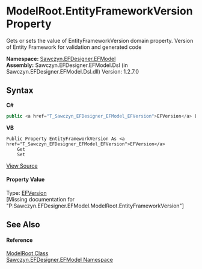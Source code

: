 # ModelRoot.EntityFrameworkVersion Property 
 

Gets or sets the value of EntityFrameworkVersion domain property. Version of Entity Framework for validation and generated code

**Namespace:**&nbsp;<a href="N_Sawczyn_EFDesigner_EFModel">Sawczyn.EFDesigner.EFModel</a><br />**Assembly:**&nbsp;Sawczyn.EFDesigner.EFModel.Dsl (in Sawczyn.EFDesigner.EFModel.Dsl.dll) Version: 1.2.7.0

## Syntax

**C#**<br />
``` C#
public <a href="T_Sawczyn_EFDesigner_EFModel_EFVersion">EFVersion</a> EntityFrameworkVersion { get; set; }
```

**VB**<br />
``` VB
Public Property EntityFrameworkVersion As <a href="T_Sawczyn_EFDesigner_EFModel_EFVersion">EFVersion</a>
	Get
	Set
```

<a href="https://github.com/msawczyn/EFDesigner/tree/master/src/Dsl/GeneratedCode/DomainClasses.cs#L1234" title="View the source code">View Source</a><br />

#### Property Value
Type: <a href="T_Sawczyn_EFDesigner_EFModel_EFVersion">EFVersion</a><br />\[Missing <value> documentation for "P:Sawczyn.EFDesigner.EFModel.ModelRoot.EntityFrameworkVersion"\]

## See Also


#### Reference
<a href="T_Sawczyn_EFDesigner_EFModel_ModelRoot">ModelRoot Class</a><br /><a href="N_Sawczyn_EFDesigner_EFModel">Sawczyn.EFDesigner.EFModel Namespace</a><br />